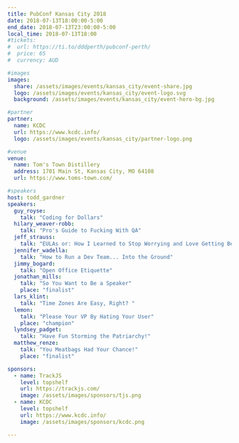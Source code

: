 ```yaml
---
title: PubConf Kansas City 2018
date: 2018-07-13T18:00:00-5:00
end_date: 2018-07-13T23:00:00-5:00
local_time: 2018-07-13T18:00
#tickets:
#  url: https://ti.to/dddperth/pubconf-perth/
#  price: 65
#  currency: AUD

#images
images:
  share: /assets/images/events/kansas_city/event-share.jpg
  logo: /assets/images/events/kansas_city/event-logo.svg
  background: /assets/images/events/kansas_city/event-hero-bg.jpg

#partner
partner:
  name: KCDC
  url: https://www.kcdc.info/
  logo: /assets/images/events/kansas_city/partner-logo.png

#venue
venue:
  name: Tom's Town Distillery
  address: 1701 Main St, Kansas City, MO 64108
  url: https://www.toms-town.com/

#speakers
host: todd_gardner
speakers:
  guy_royse:
    talk: "Coding for Dollars"
  hilary_weaver-robb:
    talk: "Pro's Guide to Fucking With QA"
  jeff_strauss:
    talk: "EULAs or: How I Learned to Stop Worrying and Love Getting Bent Over"
  jennifer_wadella:
    talk: "How to Run a Dev Team... Into the Ground"
  jimmy_bogard:
    talk: "Open Office Etiquette"
  jonathan_mills:
    talk: "So You Want to Be a Speaker"
    place: "finalist"
  lars_klint:
    talk: "Time Zones Are Easy, Right? "
  lemon:
    talk: "Please Your VP By Hating Your User"
    place: "champion"
  lyndsey_padget:
    talk: "Have Fun Storming the Patriarchy!"
  matthew_renze:
    talk: "You Meatbags Had Your Chance!"
    place: "finalist"

sponsors:
  - name: TrackJS
    level: topshelf
    url: https://trackjs.com/
    image: /assets/images/sponsors/tjs.png
  - name: KCDC
    level: topshelf
    url: https://www.kcdc.info/
    image: /assets/images/sponsors/kcdc.png

---
```

